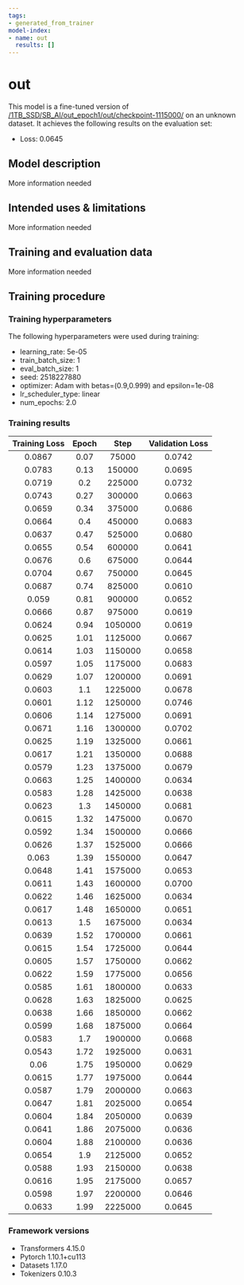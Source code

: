 ```yaml
---
tags:
- generated_from_trainer
model-index:
- name: out
  results: []
---
```


<!-- This model card has been generated automatically according to the information the Trainer had access to. You
should probably proofread and complete it, then remove this comment. -->

# out

This model is a fine-tuned version of [/1TB_SSD/SB_AI/out_epoch1/out/checkpoint-1115000/](https://huggingface.co//1TB_SSD/SB_AI/out_epoch1/out/checkpoint-1115000/) on an unknown dataset.
It achieves the following results on the evaluation set:
- Loss: 0.0645

## Model description

More information needed

## Intended uses & limitations

More information needed

## Training and evaluation data

More information needed

## Training procedure

### Training hyperparameters

The following hyperparameters were used during training:
- learning_rate: 5e-05
- train_batch_size: 1
- eval_batch_size: 1
- seed: 2518227880
- optimizer: Adam with betas=(0.9,0.999) and epsilon=1e-08
- lr_scheduler_type: linear
- num_epochs: 2.0

### Training results

| Training Loss | Epoch | Step    | Validation Loss |
|:-------------:|:-----:|:-------:|:---------------:|
| 0.0867        | 0.07  | 75000   | 0.0742          |
| 0.0783        | 0.13  | 150000  | 0.0695          |
| 0.0719        | 0.2   | 225000  | 0.0732          |
| 0.0743        | 0.27  | 300000  | 0.0663          |
| 0.0659        | 0.34  | 375000  | 0.0686          |
| 0.0664        | 0.4   | 450000  | 0.0683          |
| 0.0637        | 0.47  | 525000  | 0.0680          |
| 0.0655        | 0.54  | 600000  | 0.0641          |
| 0.0676        | 0.6   | 675000  | 0.0644          |
| 0.0704        | 0.67  | 750000  | 0.0645          |
| 0.0687        | 0.74  | 825000  | 0.0610          |
| 0.059         | 0.81  | 900000  | 0.0652          |
| 0.0666        | 0.87  | 975000  | 0.0619          |
| 0.0624        | 0.94  | 1050000 | 0.0619          |
| 0.0625        | 1.01  | 1125000 | 0.0667          |
| 0.0614        | 1.03  | 1150000 | 0.0658          |
| 0.0597        | 1.05  | 1175000 | 0.0683          |
| 0.0629        | 1.07  | 1200000 | 0.0691          |
| 0.0603        | 1.1   | 1225000 | 0.0678          |
| 0.0601        | 1.12  | 1250000 | 0.0746          |
| 0.0606        | 1.14  | 1275000 | 0.0691          |
| 0.0671        | 1.16  | 1300000 | 0.0702          |
| 0.0625        | 1.19  | 1325000 | 0.0661          |
| 0.0617        | 1.21  | 1350000 | 0.0688          |
| 0.0579        | 1.23  | 1375000 | 0.0679          |
| 0.0663        | 1.25  | 1400000 | 0.0634          |
| 0.0583        | 1.28  | 1425000 | 0.0638          |
| 0.0623        | 1.3   | 1450000 | 0.0681          |
| 0.0615        | 1.32  | 1475000 | 0.0670          |
| 0.0592        | 1.34  | 1500000 | 0.0666          |
| 0.0626        | 1.37  | 1525000 | 0.0666          |
| 0.063         | 1.39  | 1550000 | 0.0647          |
| 0.0648        | 1.41  | 1575000 | 0.0653          |
| 0.0611        | 1.43  | 1600000 | 0.0700          |
| 0.0622        | 1.46  | 1625000 | 0.0634          |
| 0.0617        | 1.48  | 1650000 | 0.0651          |
| 0.0613        | 1.5   | 1675000 | 0.0634          |
| 0.0639        | 1.52  | 1700000 | 0.0661          |
| 0.0615        | 1.54  | 1725000 | 0.0644          |
| 0.0605        | 1.57  | 1750000 | 0.0662          |
| 0.0622        | 1.59  | 1775000 | 0.0656          |
| 0.0585        | 1.61  | 1800000 | 0.0633          |
| 0.0628        | 1.63  | 1825000 | 0.0625          |
| 0.0638        | 1.66  | 1850000 | 0.0662          |
| 0.0599        | 1.68  | 1875000 | 0.0664          |
| 0.0583        | 1.7   | 1900000 | 0.0668          |
| 0.0543        | 1.72  | 1925000 | 0.0631          |
| 0.06          | 1.75  | 1950000 | 0.0629          |
| 0.0615        | 1.77  | 1975000 | 0.0644          |
| 0.0587        | 1.79  | 2000000 | 0.0663          |
| 0.0647        | 1.81  | 2025000 | 0.0654          |
| 0.0604        | 1.84  | 2050000 | 0.0639          |
| 0.0641        | 1.86  | 2075000 | 0.0636          |
| 0.0604        | 1.88  | 2100000 | 0.0636          |
| 0.0654        | 1.9   | 2125000 | 0.0652          |
| 0.0588        | 1.93  | 2150000 | 0.0638          |
| 0.0616        | 1.95  | 2175000 | 0.0657          |
| 0.0598        | 1.97  | 2200000 | 0.0646          |
| 0.0633        | 1.99  | 2225000 | 0.0645          |


### Framework versions

- Transformers 4.15.0
- Pytorch 1.10.1+cu113
- Datasets 1.17.0
- Tokenizers 0.10.3
